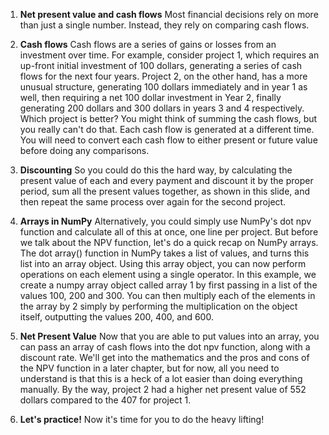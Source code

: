 1. **Net present value and cash flows**
Most financial decisions rely on more than just a single number. Instead, they rely on comparing cash flows.

2. **Cash flows**
Cash flows are a series of gains or losses from an investment over time. For example, consider project 1, which requires an up-front initial investment of 100 dollars, generating a series of cash flows for the next four years. Project 2, on the other hand, has a more unusual structure, generating 100 dollars immediately and in year 1 as well, then requiring a net 100 dollar investment in Year 2, finally generating 200 dollars and 300 dollars in years 3 and 4 respectively. Which project is better? You might think of summing the cash flows, but you really can't do that. Each cash flow is generated at a different time. You will need to convert each cash flow to either present or future value before doing any comparisons.

3. **Discounting**
So you could do this the hard way, by calculating the present value of each and every payment and discount it by the proper period, sum all the present values together, as shown in this slide, and then repeat the same process over again for the second project.

4. **Arrays in NumPy**
Alternatively, you could simply use NumPy's dot npv function and calculate all of this at once, one line per project. But before we talk about the NPV function, let's do a quick recap on NumPy arrays. The dot array() function in NumPy takes a list of values, and turns this list into an array object. Using this array object, you can now perform operations on each element using a single operator. In this example, we create a numpy array object called array 1 by first passing in a list of the values 100, 200 and 300. You can then multiply each of the elements in the array by 2 simply by performing the multiplication on the object itself, outputting the values 200, 400, and 600.

5. **Net Present Value**
Now that you are able to put values into an array, you can pass an array of cash flows into the dot npv function, along with a discount rate. We'll get into the mathematics and the pros and cons of the NPV function in a later chapter, but for now, all you need to understand is that this is a heck of a lot easier than doing everything manually. By the way, project 2 had a higher net present value of 552 dollars compared to the 407 for project 1.

6. **Let's practice!**
Now it's time for you to do the heavy lifting!